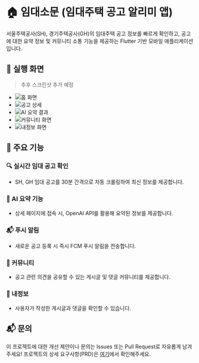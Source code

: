 # 🏠 임대소문 (임대주택 공고 알리미 앱)

서울주택공사(SH), 경기주택공사(GH)의 임대주택 공고 정보를 빠르게 확인하고, 공고에 대한 요약 정보 및 커뮤니티 소통 기능을 제공하는 Flutter 기반 모바일 애플리케이션입니다.

## 📸 실행 화면

> 추후 스크린샷 추가 예정

* ![홈 화면](image_home_placeholder)
* ![공고 상세](image_detail_placeholder)
* ![AI 요약 결과](image_summary_placeholder)
* ![커뮤니티 화면](image_community_placeholder)
* ![내정보 화면](image_profile_placeholder)

## 🚀 주요 기능

### 🔍 실시간 임대 공고 확인

* SH, GH 임대 공고를 30분 간격으로 자동 크롤링하여 최신 정보를 제공합니다.

### 🧠 AI 요약 기능

* 상세 페이지에 접속 시, OpenAI API를 활용해 요약된 정보를 제공합니다.

### 📬 푸시 알림

* 새로운 공고 등록 시 즉시 FCM 푸시 알림을 전송합니다.

### 💬 커뮤니티

* 공고 관련 의견을 공유할 수 있는 게시글 및 댓글 커뮤니티를 제공합니다.

### 🙋 내정보

* 사용자가 작성한 게시글과 댓글을 확인할 수 있습니다.

## 📬 문의

이 프로젝트에 대한 개선 제안이나 문의는 Issues 또는 Pull Request로 자유롭게 남겨주세요!
프로젝트의 상세 요구사항(PRD)은 [여기](https://github.com/gijang-jmj/imdaesomun/blob/main/PRD.md)에서 확인해주세요.
